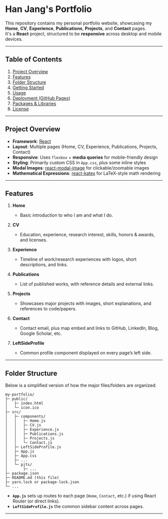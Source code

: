 # Han Jang's Portfolio

This repository contains my personal portfolio website, showcasing my **Home**, **CV**, **Experience**, **Publications**, **Projects**, and **Contact** pages.  
It's a **React** project, structured to be **responsive** across desktop and mobile devices.

---

## Table of Contents

1. [Project Overview](#project-overview)  
2. [Features](#features)  
3. [Folder Structure](#folder-structure)  
4. [Getting Started](#getting-started)  
5. [Usage](#usage)  
6. [Deployment (GitHub Pages)](#deployment-github-pages)  
7. [Packages & Libraries](#packages--libraries)  
8. [License](#license)

---

## Project Overview

- **Framework**: [React](https://reactjs.org/)  
- **Layout**: Multiple pages (Home, CV, Experience, Publications, Projects, Contact)  
- **Responsive**: Uses `flexbox` + **media queries** for mobile-friendly design  
- **Styling**: Primarily custom CSS in `App.css`, plus some inline styles  
- **Modal Images**: [react-modal-image](https://www.npmjs.com/package/react-modal-image) for clickable/zoomable images  
- **Mathematical Expressions**: [react-katex](https://www.npmjs.com/package/react-katex) for LaTeX-style math rendering  

---

## Features

1. **Home**  
   - Basic introduction to who I am and what I do.

2. **CV**  
   - Education, experience, research interest, skills, honors & awards, and licenses.

3. **Experience**  
   - Timeline of work/research experiences with logos, short descriptions, and links.

4. **Publications**  
   - List of published works, with reference details and external links.

5. **Projects**  
   - Showcases major projects with images, short explanations, and references to code/papers.

6. **Contact**  
   - Contact email, plus map embed and links to GitHub, LinkedIn, Blog, Google Scholar, etc.

7. **LeftSideProfile**  
   - Common profile component displayed on every page’s left side.

---

## Folder Structure

Below is a simplified version of how the major files/folders are organized:

```plaintext
my-portfolio/
├─ public/
│   ├─ index.html
│   └─ icon.ico
├─ src/
│   ├─ components/
│   │   ├─ Home.js
│   │   ├─ CV.js
│   │   ├─ Experience.js
│   │   ├─ Publications.js
│   │   ├─ Projects.js
│   │   └─ Contact.js
│   ├─ LeftSideProfile.js
│   ├─ App.js
│   ├─ App.css
│   ├─ ...
│   └─ pjts/
│       ├─ ...
├─ package.json
├─ README.md (this file)
├─ yarn.lock or package-lock.json
└─ ...
```

- **`App.js`** sets up routes to each page (`Home`, `Contact`, etc.) if using React Router (or direct links).
- **`LeftSideProfile.js`** the common sidebar content across pages.

---
